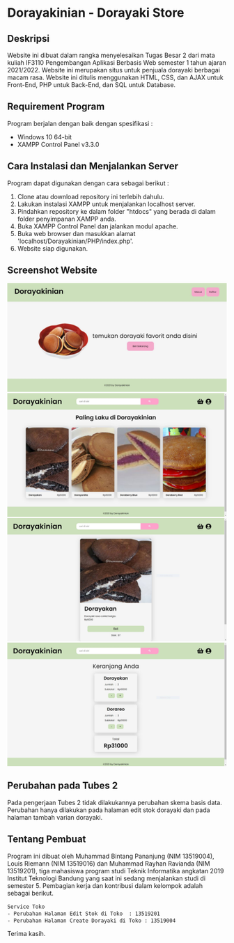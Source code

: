 # Dorayakinian - Dorayaki Store
## Deskripsi

Website ini dibuat dalam rangka menyelesaikan Tugas Besar 2 dari mata kuliah IF3110 Pengembangan Aplikasi Berbasis Web semester 1 tahun ajaran 2021/2022. Website ini merupakan situs untuk penjuala dorayaki berbagai macam rasa. Website ini ditulis menggunakan HTML, CSS, dan AJAX untuk Front-End, PHP untuk Back-End, dan SQL untuk Database.

## Requirement Program

Program berjalan dengan baik dengan spesifikasi :
- Windows 10 64-bit
- XAMPP Control Panel v3.3.0

## Cara Instalasi dan Menjalankan Server

Program dapat digunakan dengan cara sebagai berikut :
1. Clone atau download repository ini terlebih dahulu.
2. Lakukan instalasi XAMPP untuk menjalankan localhost server.
3. Pindahkan repository ke dalam folder "htdocs" yang berada di dalam folder penyimpanan XAMPP anda.
4. Buka XAMPP Control Panel dan jalankan modul apache.
5. Buka web browser dan masukkan alamat 'localhost/Dorayakinian/PHP/index.php'.
6. Website siap digunakan.

## Screenshot Website
![1. Halaman Home (Sebelum Login)](img/ssweb/1.JPG)
![2. Halaman Home (Setelah Login)](img/ssweb/2.JPG)
![3. Halaman Detail Produk](img/ssweb/3.jpg)
![4. Halaman Pembelian](img/ssweb/4.jpg)

## Perubahan pada Tubes 2
Pada pengerjaan Tubes 2 tidak dilakukannya perubahan skema basis data. Perubahan hanya dilakukan pada halaman edit stok dorayaki dan pada halaman tambah varian dorayaki.

## Tentang Pembuat

Program ini dibuat oleh Muhammad Bintang Pananjung (NIM 13519004), Louis Riemann (NIM 13519016) dan Muhammad Rayhan Ravianda (NIM 13519201), tiga mahasiswa program studi Teknik Informatika angkatan 2019 Institut Teknologi Bandung yang saat ini sedang menjalankan studi di semester 5. Pembagian kerja dan kontribusi dalam kelompok adalah sebagai berikut.
```
Service Toko
- Perubahan Halaman Edit Stok di Toko  : 13519201
- Perubahan Halaman Create Dorayaki di Toko : 13519004
```

Terima kasih.
